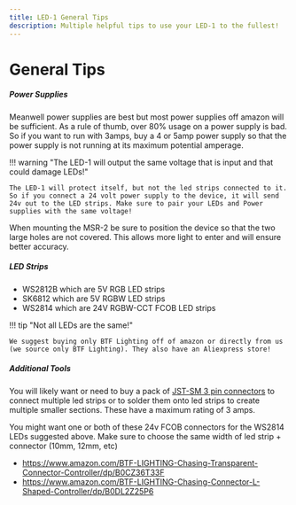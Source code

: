 ```yaml
---
title: LED-1 General Tips
description: Multiple helpful tips to use your LED-1 to the fullest!
---
```

# General Tips

##### Power Supplies

Meanwell power supplies are best but most power supplies off amazon will be sufficient. As a rule of thumb, over 80% usage on a power supply is bad. So if you want to run with 3amps, buy a 4 or 5amp power supply so that the power supply is not running at its maximum potential amperage.

!!! warning "The LED-1 will output the same voltage that is input and that could damage LEDs!"

    The LED-1 will protect itself, but not the led strips connected to it. So if you connect a 24 volt power supply to the device, it will send 24v out to the LED strips. Make sure to pair your LEDs and Power supplies with the same voltage!

When mounting the MSR-2 be sure to position the device so that the two large holes are not covered. This allows more light to enter and will ensure better accuracy.

##### LED Strips

* WS2812B which are 5V RGB LED strips
* SK6812 which are 5V RGBW LED strips
* WS2814 which are 24V RGBW-CCT FCOB LED strips

!!! tip "Not all LEDs are the same!"

    We suggest buying only BTF Lighting off of amazon or directly from us (we source only BTF Lighting). They also have an Aliexpress store!

##### Additional Tools

You will likely want or need to buy a pack of <a href="https://www.amazon.com/BTF-LIGHTING-Connectors-WS2812B-WS2811-WS2812/dp/B01DC0KIT2" target="_blank" rel="noreferrer nofollow noopener">JST-SM 3 pin connectors</a> to connect multiple led strips or to solder them onto led strips to create multiple smaller sections. These have a maximum rating of 3 amps.

You might want one or both of these 24v FCOB connectors for the WS2814 LEDs suggested above. Make sure to choose the same width of led strip + connector (10mm, 12mm, etc)

* https://www.amazon.com/BTF-LIGHTING-Chasing-Transparent-Connector-Controller/dp/B0CZ36T33F
* https://www.amazon.com/BTF-LIGHTING-Chasing-Connector-L-Shaped-Controller/dp/B0DL2Z25P6

#####